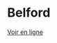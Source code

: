 # Belford

<a href="https://nbviewer.org/github/mat-nara/belford/blob/master/home.html">Voir en ligne</a>